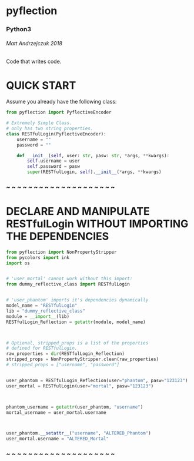 # pyflection 
### Python3
###### Matt Andrzejczuk 2018
Code that writes code.



# QUICK START
Assume you already have the following class:
```python
from pyflection import PyflectiveEncoder

# Extremely Simple Class.
# only has two string properties.
class RESTfulLogin(PyflectiveEncoder):
    username = ""
    password = ""

    def __init__(self, user: str, pasw: str, *args, **kwargs):
        self.username = user
        self.password = pasw
        super(RESTfulLogin, self).__init__(*args, **kwargs)
```

### ~ ~ ~ ~ ~ ~ ~ ~ ~ ~ ~ ~ ~ ~ ~ ~ ~ ~ ~ ~


# DECLARE AND MANIPULATE RESTfulLogin WITHOUT IMPORTING THE DEPENDENCIES
```python
from pyflection import NonPropertyStripper
from pycolors import ink
import os


# 'user_mortal' cannot work without this import:
from dummy_reflective_class import RESTfulLogin


# 'user_phantom' imports it's dependencies dynamically
model_name = "RESTfulLogin"
lib = "dummy_reflective_class"
module = __import__(lib)
RESTfulLogin_Reflection = getattr(module, model_name)



# Optional, stripped_props is a list of the properties
# defined for RESTfulLogin.
raw_properties = dir(RESTfulLogin_Reflection)
stripped_props = NonPropertyStripper.clean(raw_properties)
# stripped_props = ["username", "password"]


user_phantom = RESTfulLogin_Reflection(user="phantom", pasw="123123")
user_mortal = RESTfulLogin(user="mortal", pasw="123123")



phantom_username = getattr(user_phantom, "username")
mortal_username = user_mortal.username



user_phantom.__setattr__("username", "ALTERED_Phantom")
user_mortal.username = "ALTERED_Mortal"
```

### ~ ~ ~ ~ ~ ~ ~ ~ ~ ~ ~ ~ ~ ~ ~ ~ ~ ~ ~ ~
